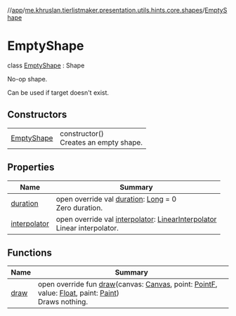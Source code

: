 //[app](../../../index.md)/[me.khruslan.tierlistmaker.presentation.utils.hints.core.shapes](../index.md)/[EmptyShape](index.md)

# EmptyShape

class [EmptyShape](index.md) : Shape

No-op shape.

Can be used if target doesn't exist.

## Constructors

| | |
|---|---|
| [EmptyShape](-empty-shape.md) | constructor()<br>Creates an empty shape. |

## Properties

| Name | Summary |
|---|---|
| [duration](duration.md) | open override val [duration](duration.md): [Long](https://kotlinlang.org/api/latest/jvm/stdlib/kotlin/-long/index.html) = 0<br>Zero duration. |
| [interpolator](interpolator.md) | open override val [interpolator](interpolator.md): [LinearInterpolator](https://developer.android.com/reference/kotlin/android/view/animation/LinearInterpolator.html)<br>Linear interpolator. |

## Functions

| Name | Summary |
|---|---|
| [draw](draw.md) | open override fun [draw](draw.md)(canvas: [Canvas](https://developer.android.com/reference/kotlin/android/graphics/Canvas.html), point: [PointF](https://developer.android.com/reference/kotlin/android/graphics/PointF.html), value: [Float](https://kotlinlang.org/api/latest/jvm/stdlib/kotlin/-float/index.html), paint: [Paint](https://developer.android.com/reference/kotlin/android/graphics/Paint.html))<br>Draws nothing. |
